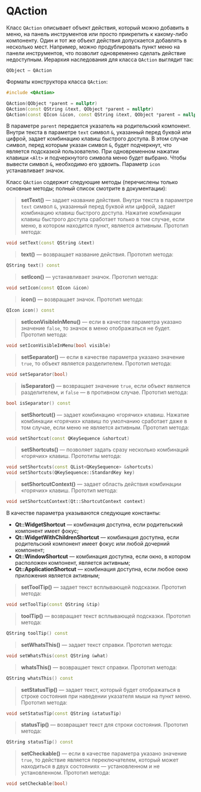 # QAction

Класс `QAction` описывает объект действия, который можно добавить в меню, на панель инструментов или просто прикрепить к какому-либо компоненту. Один и тот же объект действия допускается добавлять в несколько мест. Например, можно продублировать пункт меню на панели инструментов, что позволит одновременно сделать действие недоступным. Иерархия наследования для класса `QAction` выглядит так:
```
QObject — QAction
```

Форматы конструктора класса `QAction`:
```c++
#include <QAction>

QAction(QObject *parent = nullptr)
QAction(const QString &text, QObject *parent = nullptr)
QAction(const QIcon &icon, const QString &text, QObject *parent = nullptr)
```

В параметре `parent` передается указатель на родительский компонент. Внутри текста в параметре `text` символ `&`, указанный перед буквой или цифрой, задает комбинацию клавиш быстрого доступа. В этом случае символ, перед которым указан символ `&`, будет подчеркнут, что является подсказкой пользователю. При одновременном нажатии клавиши `<Alt>` и подчеркнутого символа меню будет выбрано. Чтобы вывести символ `&`, необходимо его удвоить. Параметр `icon` устанавливает значок.

Класс `QAction` содержит следующие методы (перечислены только основные методы; полный список смотрите в документации):

> **setText()** — задает название действия. Внутри текста в параметре `text` символ `&`, указанный перед буквой или цифрой, задает комбинацию клавиш быстрого доступа. Нажатие комбинации клавиш быстрого доступа сработает только в том случае, если меню, в котором находится пункт, является активным. Прототип метода:
```c++
void setText(const QString &text)
```

> **text()** — возвращает название действия. Прототип метода:
```c++
QString text() const
```

> **setIcon()** — устанавливает значок. Прототип метода:
```c++
void setIcon(const QIcon &icon)
```

> **icon()** — возвращает значок. Прототип метода:
```c++
QIcon icon() const
```

> **setIconVisibleInMenu()** — если в качестве параметра указано значение `false`, то значок в меню отображаться не будет. Прототип метода:
```c++
void setIconVisibleInMenu(bool visible)
```

> **setSeparator()** — если в качестве параметра указано значение `true`, то объект является разделителем. Прототип метода:
```c++
void setSeparator(bool)
```

> **isSeparator()** — возвращает значение `true`, если объект является разделителем, и `false` — в противном случае. Прототип метода:
```c++
bool isSeparator() const
```

> **setShortcut()** — задает комбинацию «горячих» клавиш. Нажатие комбинации «горячих» клавиш по умолчанию сработает даже в том случае, если меню не является активным. Прототип метода:
```c++
void setShortcut(const QKeySequence &shortcut)
```

> **setShortcuts()** — позволяет задать сразу несколько комбинаций «горячих» клавиш. Прототипы метода:
```c++
void setShortcuts(const QList<QKeySequence> &shortcuts)
void setShortcuts(QKeySequence::StandardKey key)
```

> **setShortcutContext()** — задает область действия комбинации «горячих» клавиш. Прототип метода:
```c++
void setShortcutContext(Qt::ShortcutContext context)
```

В качестве параметра указываются следующие константы:
* **Qt::WidgetShortcut** — комбинация доступна, если родительский компонент имеет фокус;
* **Qt::WidgetWithChildrenShortcut** — комбинация доступна, если родительский компонент имеет фокус или любой дочерний компонент;
* **Qt::WindowShortcut** — комбинация доступна, если окно, в котором расположен компонент, является активным;
* **Qt::ApplicationShortcut** — комбинация доступна, если любое окно приложения является активным;

> **setToolTip()** — задает текст всплывающей подсказки. Прототип метода:
```c++
void setToolTip(const QString &tip)
```

> **toolTip()** — возвращает текст всплывающей подсказки. Прототип метода:
```c++
QString toolTip() const
```

> **setWhatsThis()** — задает текст справки. Прототип метода:
```c++
void setWhatsThis(const QString &what)
```

> **whatsThis()** — возвращает текст справки. Прототип метода:
```c++
QString whatsThis() const
```

> **setStatusTip()** — задает текст, который будет отображаться в строке состояния при наведении указателя мыши на пункт меню. Прототип метода:
```c++
void setStatusTip(const QString &statusTip)
```

> **statusTip()** — возвращает текст для строки состояния. Прототип метода:
```c++
QString statusTip() const
```

> **setCheckable()** — если в качестве параметра указано значение `true`, то действие является переключателем, который может находиться в двух состояниях — установленном и не установленном. Прототип метода:
```c++
void setCheckable(bool)
```





